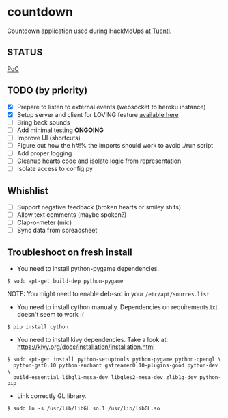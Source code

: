 countdown
=========
Countdown application used during HackMeUps at [Tuenti](http://www.tuenti.com).

## STATUS
[PoC](https://en.wikipedia.org/wiki/Proof_of_concept)

## TODO (by priority)
- [x] Prepare to listen to external events (websocket to heroku instance)
- [x] Setup server and client for LOVING feature [available here](https://github.com/jaguerra/hmu-counter-love)
- [ ] Bring back sounds 
- [ ] Add minimal testing **ONGOING**
- [ ] Improve UI (shortcuts)
- [ ] Figure out how the h#!% the imports should work to avoid ./run script
- [ ] Add proper logging
- [ ] Cleanup hearts code and isolate logic from representation
- [ ] Isolate access to config.py

## Whishlist
- [ ] Support negative feedback (broken hearts or smiley shits)
- [ ] Allow text comments (maybe spoken?)
- [ ] Clap-o-meter (mic)
- [ ] Sync data from spreadsheet

## Troubleshoot on fresh install
- You need to install python-pygame dependencies.
```
$ sudo apt-get build-dep python-pygame
```
NOTE: You might need to enable deb-src in your `/etc/apt/sources.list`
- You need to install cython manually. Dependencies on requirements.txt doesn't seem to work :(
```
$ pip install cython
```
- You need to install kivy dependencies. Take a look at: https://kivy.org/docs/installation/installation.html
```
$ sudo apt-get install python-setuptools python-pygame python-opengl \
  python-gst0.10 python-enchant gstreamer0.10-plugins-good python-dev \
  build-essential libgl1-mesa-dev libgles2-mesa-dev zlib1g-dev python-pip
```
- Link correctly GL library.
```
$ sudo ln -s /usr/lib/libGL.so.1 /usr/lib/libGL.so
```

